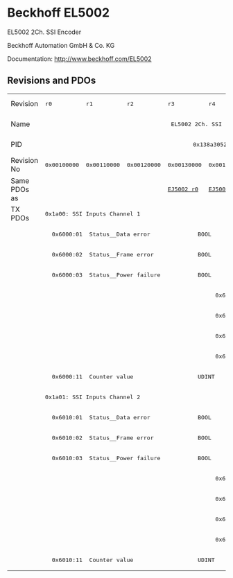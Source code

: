 # Beckhoff EL5002

EL5002 2Ch. SSI Encoder

Beckhoff Automation GmbH & Co. KG

Documentation: <a href="http://www.beckhoff.com/EL5002">http://www.beckhoff.com/EL5002</a>

## Revisions and PDOs
<table>
<tr >
<td class="first">Revision</td>
<td ><pre>r0</pre></td>
<td ><pre>r1</pre></td>
<td ><pre>r2</pre></td>
<td ><pre>r3</pre></td>
<td ><pre>r4</pre></td>
</tr>
<tr >
<td class="first">Name</td>
<td  colspan=5 align="center"><pre>EL5002 2Ch. SSI Encoder</pre></td>
</tr>
<tr >
<td class="first">PID</td>
<td  colspan=5 align="center"><pre>0x138a3052</pre></td>
</tr>
<tr >
<td class="first">Revision No</td>
<td ><pre>0x00100000</pre></td>
<td ><pre>0x00110000</pre></td>
<td ><pre>0x00120000</pre></td>
<td ><pre>0x00130000</pre></td>
<td ><pre>0x00140000</pre></td>
</tr>
<tr >
<td class="first">Same PDOs as</td>
<td  colspan=3 align="center"></td>
<td ><pre><a href="EJ5002">EJ5002 r0</a></pre></td>
<td ><pre><a href="EJ5002">EJ5002 r1</a></pre></td>
</tr>
<tr class="txpdo pdosection">
<td class="first" rowspan=18 valign=top>TX PDOs</td>
<td colspan=5 align="left"><pre>0x1a00: SSI Inputs Channel 1</pre></td>
<td></td>
</tr>
<tr class="txpdo">
<td class="first" colspan=5 align="left"><pre>  0x6000:01  Status__Data error              BOOL</pre></td>
</tr>
<tr class="txpdo">
<td class="first" colspan=5 align="left"><pre>  0x6000:02  Status__Frame error             BOOL</pre></td>
</tr>
<tr class="txpdo">
<td class="first" colspan=5 align="left"><pre>  0x6000:03  Status__Power failure           BOOL</pre></td>
</tr>
<tr class="txpdo">
<td class="first" colspan=4 align="left"></td>
<td ><pre>  0x6000:04  Status__Data mismatch           BOOL</pre></td>
</tr>
<tr class="txpdo">
<td class="first" colspan=4 align="left"></td>
<td ><pre>  0x6000:0e  Status__Sync error              BOOL</pre></td>
</tr>
<tr class="txpdo">
<td class="first" colspan=4 align="left"></td>
<td ><pre>  0x6000:0f  Status__TxPDO State             BOOL</pre></td>
</tr>
<tr class="txpdo">
<td class="first" colspan=4 align="left"></td>
<td ><pre>  0x6000:10  Status__TxPDO Toggle            BOOL</pre></td>
</tr>
<tr class="txpdo">
<td class="first" colspan=5 align="left"><pre>  0x6000:11  Counter value                   UDINT</pre></td>
</tr>
<tr class="txpdo pdosection">
<td class="first" colspan=5 align="left"><pre>0x1a01: SSI Inputs Channel 2</pre></td>
</tr>
<tr class="txpdo">
<td class="first" colspan=5 align="left"><pre>  0x6010:01  Status__Data error              BOOL</pre></td>
</tr>
<tr class="txpdo">
<td class="first" colspan=5 align="left"><pre>  0x6010:02  Status__Frame error             BOOL</pre></td>
</tr>
<tr class="txpdo">
<td class="first" colspan=5 align="left"><pre>  0x6010:03  Status__Power failure           BOOL</pre></td>
</tr>
<tr class="txpdo">
<td class="first" colspan=4 align="left"></td>
<td ><pre>  0x6010:04  Status__Data mismatch           BOOL</pre></td>
</tr>
<tr class="txpdo">
<td class="first" colspan=4 align="left"></td>
<td ><pre>  0x6010:0e  Status__Sync error              BOOL</pre></td>
</tr>
<tr class="txpdo">
<td class="first" colspan=4 align="left"></td>
<td ><pre>  0x6010:0f  Status__TxPDO State             BOOL</pre></td>
</tr>
<tr class="txpdo">
<td class="first" colspan=4 align="left"></td>
<td ><pre>  0x6010:10  Status__TxPDO Toggle            BOOL</pre></td>
</tr>
<tr class="txpdo">
<td class="first" colspan=5 align="left"><pre>  0x6010:11  Counter value                   UDINT</pre></td>
</tr>
</table>
